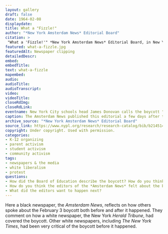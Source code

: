 ```yaml
--- 
layout: gallery
draft: false
date: 1964-02-08
displaydate: 
title: What a "Fizzle!"
author: "*New York Amsterdam News* Editorial Board"
citation: >
 "What a 'Fizzle!'" *New York Amsterdam News* Editorial Board, in New York City Civil Rights History Project, Accessed: [Month Day, Year], https://nyccivilrightshistory.org/gallery/what-a-fizzle.
featured: what-a-fizzle.jpg
featuredAlt: Newspaper clipping
detailedDescr: 
embed: 
embedTitle: 
text: what-a-fizzle
mapembed: 
audio: 
audioTitle: 
audioTranscript: 
video: 
videoTitle: 
closeRdImg: 
closeRdLink: 
eventname: New York City schools head James Donovan calls the boycott "a fizzle."
caption: The Amsterdam News published this editorial a few days after the February 3 boycott.
archive_source: "*New York Amsterdam News* Editorial Board"
source_link: https://www.nypl.org/research/research-catalog/bib/b21451436
copyright: Under copyright. Used with permission.
categories: 
- K-12 organizing
- parent activism
- student activism
- community activism
tags: 
- newspapers & the media
- white liberalism
- protest
questions: 
- How did the Board of Education describe the boycott? How do you think boycotting students and organizers felt when they heard this? 
- How do you think the editors of the *Amsterdam News* felt about the boycott? What evidence do you see in the text? 
- What did the editors want to happen next?
--- 
```


Here a black newspaper, the *Amsterdam News*, reflects on how others spoke about the February 3 boycott both before and after it happened. They comment on how a white newspaper, the New York *Herald Tribune*, had covered the boycott. Other white newspapers, including *The New York Times*, had been very critical of the boycott before it happened.

